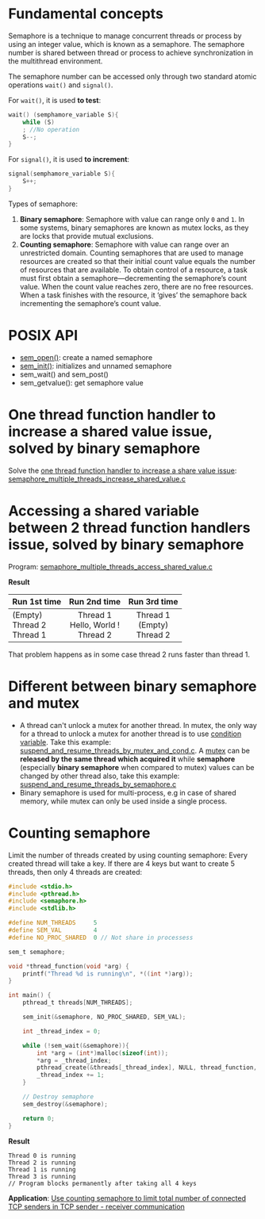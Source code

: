 # Fundamental concepts

Semaphore is a technique to manage concurrent threads or process by using an integer value, which is known as a semaphore. The semaphore number is shared between thread or process to achieve synchronization in the multithread environment.

The semaphore number can be accessed only through two standard atomic operations ``wait()`` and ``signal()``.

For ``wait()``,  it is used **to test**:

```c
wait() (semphamore_variable S){
	while (S)
	; //No operation
	S--;
}
```

For ``signal()``, it is used **to increment**:

```c
signal(semphamore_variable S){
	S++;
}
```

Types of semaphore:

1. **Binary semaphore**: Semaphore with value can range only ``0`` and ``1``. In some systems, binary semaphores are known as mutex locks, as they are locks that provide mutual exclusions.
2. **Counting semaphore**: Semaphore with value can range over an unrestricted domain. Counting semaphores that are used to manage resources are created so that their initial count value equals the number of resources that are available. To obtain control of a resource, a task must first obtain a semaphore—decrementing the semaphore’s count value. When the count value reaches zero, there are no free resources. When a task finishes with the resource, it ‘gives’ the semaphore back incrementing the semaphore’s count value. 

# POSIX API

* [sem_open()](): create a named semaphore
* [sem_init()](): initializes and unnamed semaphore
* sem_wait() and sem_post()
* sem_getvalue(): get semaphore value

# One thread function handler to increase a shared value issue, solved by binary semaphore

Solve the [one thread function handler to increase a share value issue](Race%20condition.md#one-thread-function-handler-to-increase-a-share-value): [semaphore_multiple_threads_increase_shared_value.c](../src/semaphore_multiple_threads_increase_shared_value.c)

# Accessing a shared variable between 2 thread function handlers issue, solved by binary semaphore

Program: [semaphore_multiple_threads_access_shared_value.c](../src/semaphore_multiple_threads_access_shared_value.c)

**Result**

| Run 1st time | Run 2nd time | Run 3rd time|
| ------- |:------:|:------:|
| (Empty)<br>Thread 2 <br>Thread 1  <br>| Thread 1<br>Hello, World !<br>Thread 2|Thread 1<br>(Empty)<br>Thread 2|

That problem happens as in some case thread 2 runs faster than thread 1.
# Different between binary semaphore and mutex
* A thread can't unlock a mutex for another thread. In mutex, the only way for a thread to unlock a mutex for another thread is to use [condition variable](). Take this example: [suspend_and_resume_threads_by_mutex_and_cond.c](https://github.com/TranPhucVinh/C/blob/master/Physical%20layer/Thread/src/suspend_and_resume_threads_by_mutex_and_cond.c). A [mutex](Mutex.md) can be **released by the same thread which acquired it** while **semaphore** (especially **binary semaphore** when compared to mutex) values can be changed by other thread also, take this example: [suspend_and_resume_threads_by_semaphore.c](https://github.com/TranPhucVinh/C/blob/master/Physical%20layer/Thread/src/suspend_and_resume_threads_by_semaphore.c)
* Binary semaphore is used for multi-process, e.g in case of shared memory, while mutex can only be used inside a single process.
# Counting semaphore

Limit the number of threads created by using counting semaphore: Every created thread will take a key. If there are 4 keys but want to create 5 threads, then only 4 threads are created:
```c
#include <stdio.h>
#include <pthread.h>
#include <semaphore.h>
#include <stdlib.h>

#define NUM_THREADS     5
#define SEM_VAL         4
#define NO_PROC_SHARED  0 // Not share in processess

sem_t semaphore;

void *thread_function(void *arg) {
    printf("Thread %d is running\n", *((int *)arg));
}

int main() {
    pthread_t threads[NUM_THREADS];

    sem_init(&semaphore, NO_PROC_SHARED, SEM_VAL);

    int _thread_index = 0;

    while (!sem_wait(&semaphore)){
        int *arg = (int*)malloc(sizeof(int));
        *arg = _thread_index;
        pthread_create(&threads[_thread_index], NULL, thread_function, arg);
        _thread_index += 1;
    }

    // Destroy semaphore
    sem_destroy(&semaphore);

    return 0;
}
```
**Result**
```
Thread 0 is running
Thread 2 is running
Thread 1 is running
Thread 3 is running
// Program blocks permanently after taking all 4 keys
```
**Application**: [Use counting semaphore to limit total number of connected TCP senders in TCP sender - receiver communication](https://github.com/TranPhucVinh/Cplusplus/tree/master/Transport%20layer#single-tcp-receiver-for-multiple-tcp-senders-use-counting-semaphore-to-limit-total-number-of-connected-tcp-senders)
